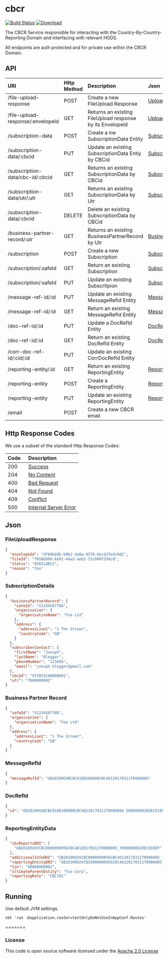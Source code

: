 # cbcr


[![Build Status](https://travis-ci.org/hmrc/cbcr.svg)](https://travis-ci.org/hmrc/cbcr) [ ![Download](https://api.bintray.com/packages/hmrc/releases/cbcr/images/download.svg) ](https://bintray.com/hmrc/releases/cbcr/_latestVersion)

The CBCR Service responsible for interacting with the Country-By-Country-Reporting Domain and interfacing with relevant HODS.

All endpoints are auth protected and for private use within the CBCR Domain.

## API
| URI                              | Http Method |Description                                               |Json          |Stauses   |
|:---------------------------------|:------------|:---------------------------------------------------------|:-------------|----------|
|/file-upload-response             |POST         |Create a new FileUpload Response                          |[UploadFileResponse](#user-content-fileuploadresponse)|200,400,500|
|/file-upload-response/:envelopeId |GET          |Returns an existing FileUpload response by its EnvelopeId |[UploadFileResponse](#user-content-fileuploadresponse)|200,404|
|/subscription-data                |POST         |Create a nw SubscriptionData Entity                       |[SubscriptionDetails](#user-content-subscriptiondetails)|200,204|
|/subscription-data/:cbcid         |PUT          |Update an existing SubscriptionData Entiy by CBCid        |[SubscriptionDetails](#user-content-subscriptiondetails)|200,400,500|
|/subscription-data/cbc-id/:cbcid  |GET          |Returns an existing SubscriptionData by CBCid             |[SubscriptionDetails](#user-content-subscriptiondetails)|200,404|
|/subscription-data/utr/:utr       |GET          |Returns an existing SubscriptionData by Utr               |[SubscriptionDetails](#user-content-subscriptiondetails)|200,404|
|/subscription-data/:cbcid         |DELETE       |Delete an existing SubscriptionData by CBCid              |              |200,404,500,501|
|/business-partner-record/:utr     |GET          |Returns an existing BusinessPartnerRecord by Utr          |[BusinessPartnerRecord](#user-content-businesspartnerrecord)|200,404,500|
|/subscription                     |POST         |Create a new Subscription                                 |[SubscriptionDetails](#user-content-subscriptiondetails)|200,400,500|
|/subscription/:safeId             |GET          |Return an existing Subscription                           |[SubscriptionDetails](#user-content-subscriptiondetails)|200,404,500|
|/subscription/:safeId             |PUT          |Update an existing Subscritpion                           |[SubscriptionDetails](#user-content-subscriptiondetails)|200,400,500|
|/message-ref-id/:id               |PUT          |Update an existing MessageRefId Entity                    |[MessageRefId](#user-content-messagerefid)|200,500|
|/message-ref-id/:id               |GET          |Return an existing MessageRefId Entity                    |[MessageRefId](#user-content-messagerefid)|200,404
|/doc-ref-id/:id                   |PUT         |Update a DocRefId Entity                                  |[DocRefID](#user-content-docrefid)|200,409,500|
|/doc-ref-id/:id                   |GET          |Return an existing DocRefId Entity                        |[DocRefID](#user-content-docrefid)|200,404,409|
|/corr-doc-ref-id/:cid/:id         |PUT          |Update an existing CorrDocRefId Entity                    ||200,400,404,500|
|/reporting-entity/:id             |GET          |Return an existing ReportingEntity                        |[ReportingEntityData](#user-content-reportingentitydata)|200,404,500|
|/reporting-entity                 |POST         |Create a ReportingEntity                                  |[ReportingEntityData](#user-content-reportingentitydata)|200,400,500|
|/reporting-entity                 |PUT          |Update an existing ReportingEntity                        |[ReportingEntityData](#user-content-reportingentitydata)|200,400|
|/email                            |POST         |Create a new CBCR email                                   | |202,400|                                     
## Http Response Codes
We use a subset of the standard Http Response Codes:

|Code    |Description |
|:-------|:-----------|
|200     |[Success](https://httpstatuses.com/200)|
|204     |[No Content](https://httpstatuses.com/204)|
|400     |[Bad Request](https://httpstatuses.com/400)|
|404     |[Not Found](https://httpstatuses.com/404)|
|409     |[Conflict](https://httpstatuses.com/409)|
|500     |[Internal Server Error](https://httpstatuses.com/500)|

## Json

### FileUploadResponse
```json
{
  "envelopeId": "df09bb9b-b0b2-4a8a-9576-8ecd2fedc602",
  "fileId": "f858bb69-6e01-44a2-aeb2-51c660f2d4c0",
  "status": "AVAILABLE",
  "reason": "foo"
}
```
### SubscriptionDetails

```json
{
  "businessPartnerRecord": {
    "safeId": "X1234567788",
    "organisation": {
      "organisationName": "Foo Ltd"
    },
    "address": {
      "addressLine1": "1 The Street",
      "countryCode": "GB"
    }
  },
  "subscriberContact": {
    "firstName": "Joesph",
    "lastName": "Blogger",
    "phoneNumber": "123456",
    "email": "joesph.blogger@gmail.com"
  },
  "cbcId": "XTCBC0100000001",
  "utr": "7000000002"
}
```

### Business Partner Record
```json
{
  "safeId": "X1234567788",
  "organisation": {
    "organisationName": "Foo Ltd"
  },
  "address": {
    "addressLine1": "1 The Street",
    "countryCode": "GB"
  }
}
```

### MessageRefId

```json
{
  "messageRefId": "GB2016RGXBCBC0100100000CBC40120170311T090000X"
}
```

### DocRefId
```json
{
 "id": "GB2016RGXBCBC0100100000CBC40120170311T090000X_5000000020OECD1ENT"
}
```

### ReportingEntityData
```json
{
  "cbcReportsDRI": [
    "GB2016RGXVCBC0000000056CBC40120170311T090000X_7000000002OECD1REP"
  ],
  "additionalInfoDRI": "GB2016RGXVCBC0000000056CBC40120170311T090000X_7000000002OECD1REP",
  "reportingEntityDRI": "GB2016RGXVCBC0000000056CBC40120170311T090000X_7000000002OECD1REP",
  "tin": "90000000001",
  "ultimateParentEntity": "Foo Corp",
  "reportingRole": "CBC701"
}
```

## Running

Use default JVM settings.

```sbtshell
sbt 'run -Dapplication.router=testOnlyDoNotUseInAppConf.Routes'
```

=======


### License

This code is open source software licensed under the [Apache 2.0 License]("http://www.apache.org/licenses/LICENSE-2.0.html")

